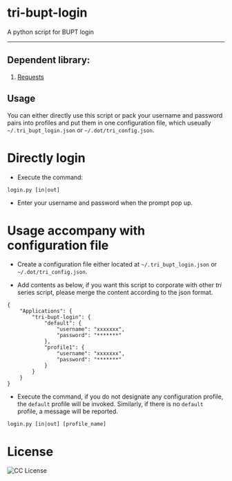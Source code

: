 # tri-bupt-login
A python script for BUPT login

---

## Dependent library:

1. [Requests](http://docs.python-requests.org/en/latest/)

## Usage

You can either directly use this script or pack your username and password
pairs into profiles and put them in one configuration file, which useually
`~/.tri_bupt_login.json` or `~/.dot/tri_config.json`.

# Directly login

- Execute the command:

```
login.py [in|out]
```

- Enter your username and password when the prompt pop up.

# Usage accompany with configuration file

- Create a configuration file either located at `~/.tri_bupt_login.json` or
  `~/.dot/tri_config.json`.

- Add contents as below, if you want this script to corporate with other _tri_
  series script, please merge the content according to the json format.

```
{
	"Applications": {
		"tri-bupt-login": {
			"default": {
				"username": "xxxxxxx",
				"password": "*******"
			},
			"profile1": {
				"username": "xxxxxxx",
				"password": "*******"
			}
		}
	}
}
```
- Execute the command, if you do not designate any configuration profile, the
  `default` profile will be invoked. Similarly, if there is no `default` profile,
  a message will be reported.
```
login.py [in|out] [profile_name]
```

# License
![CC License](http://i.creativecommons.org/l/by-nc-sa/3.0/88x31.png)
